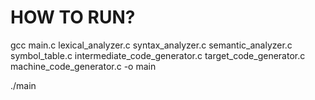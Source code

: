 # HOW TO RUN?

gcc main.c lexical_analyzer.c syntax_analyzer.c semantic_analyzer.c symbol_table.c intermediate_code_generator.c target_code_generator.c  machine_code_generator.c -o main

./main

